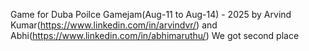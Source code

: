 Game for Duba Poilce Gamejam(Aug-11 to Aug-14) - 2025 
by Arvind Kumar(https://www.linkedin.com/in/arvindvr/)
and Abhi(https://www.linkedin.com/in/abhimaruthu/)
We got second place
